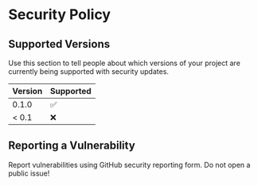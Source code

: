 # Security Policy

## Supported Versions

Use this section to tell people about which versions of your project are
currently being supported with security updates.

| Version | Supported          |
| ------- | ------------------ |
| 0.1.0   | :white_check_mark: |
| < 0.1   | :x:                |

## Reporting a Vulnerability

Report vulnerabilities using GitHub security reporting form. Do not open a public issue!

